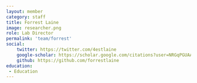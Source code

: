 ```yaml
---
layout: member
category: staff
title: Forrest Laine
image: researcher.png
role: Lab Director
permalink: 'team/forrest'
social:
    twitter: https://twitter.com/4estlaine
    google-scholar: https://scholar.google.com/citations?user=NRGqPGUAAAAJ&hl=en&oi=ao
    github: https://github.com/forrestlaine
education:
 - Education
---
```

